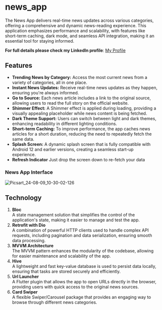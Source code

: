 # news_app
The News App delivers real-time news updates across various categories, offering a comprehensive and dynamic news-reading experience. This application emphasizes performance and scalability, with features like short-term caching, dark mode, and seamless API integration, making it an essential tool for staying informed.

**For full details please check my LinkedIn profile**: [My Profile](https://www.linkedin.com/in/fathi-alghareeb/)

## Features
- **Trending News by Category:** Access the most current news from a variety of categories, all in one place.
- **Instant News Updates:** Receive real-time news updates as they happen, ensuring you're always informed.
- **Go to Source:** Each news article includes a link to the original source, allowing users to read the full story on the official website.
- **Shimmer Effect:** A Shimmer effect is applied during loading, providing a visually appealing placeholder while news content is being fetched.
- **Dark Theme Support:** Users can switch between light and dark themes, enhancing readability in different lighting conditions.
- **Short-term Caching:** To improve performance, the app caches news articles for a short duration, reducing the need to repeatedly fetch the same data.
- **Splash Screen:** A dynamic splash screen that is fully compatible with Android 12 and earlier versions, creating a seamless start-up experience.
- **Refresh Indicator** Just drop the screen down to re-fetch your data

### News App Interface
![Picsart_24-08-09_10-30-02-126](https://github.com/user-attachments/assets/22dd7422-503e-4aee-bed6-3d647590871e)

## Technology

1. **Bloc**  
   A state management solution that simplifies the control of the application's state, making it easier to manage and test the app.
4. **Retrofit with Dio**  
   A combination of powerful HTTP clients used to handle complex API requests, including pagination and data serialization, ensuring smooth data processing.
3. **MVVM Architecture**  
   The MVVM pattern enhances the modularity of the codebase, allowing for easier maintenance and scalability of the app.
4. **Hive**  
   A lightweight and fast key-value database is used to persist data locally, ensuring that tasks are stored securely and efficiently.
5. **Url Launcher**  
   A Flutter plugin that allows the app to open URLs directly in the browser, providing users with quick access to the original news sources.
6. **Card Swiper**  
   A flexible Swiper/Carousel package that provides an engaging way to browse through different news categories.
